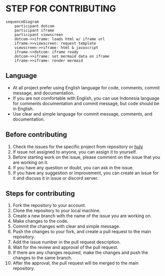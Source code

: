 # STEP FOR CONTRIBUTING
```mermaid
sequenceDiagram
    participant dotcom
    participant iframe
    participant viewscreen
    dotcom->>iframe: loads html w/ iframe url
    iframe->>viewscreen: request template
    viewscreen->>iframe: html & javascript
    iframe->>dotcom: iframe ready
    dotcom->>iframe: set mermaid data on iframe
    iframe->>iframe: render mermaid
```

## Language

- At all project prefer using English language for code, comments, commit message, and documentation.
- If you are not comfortable with English, you can use Indonesia language for comments documentation and commit message, but code should be in English.
- Use clear and simple language for commit message, comments, and documentation.

## Before contributing

1. Check the issues for the specific project from repository or [huly](https://huly.io)
2. If issue not assigned to anyone, you can assign it to yourself.
3. Before starting work on the issue, please comment on the issue that you are working on it.
4. If you have any question or doubt, you can ask in the issue.
5. If you have any suggestion or improvement, you can create an issue for it and discuss it in issue or discord server.

## Steps for contributing

1. Fork the repository to your account.
2. Clone the repository to your local machine.
3. Create a new branch with the name of the issue you are working on.
4. Make changes to the code.
5. Commit the changes with clear and simple message.
6. Push the changes to your fork, and create a pull request to the main repository.
7. Add the issue number in the pull request description.
8. Wait for the review and approval of the pull request.
9. If there are any changes required, make the changes and push the changes to the same branch.
10. After the approval, the pull request will be merged to the main repository.


